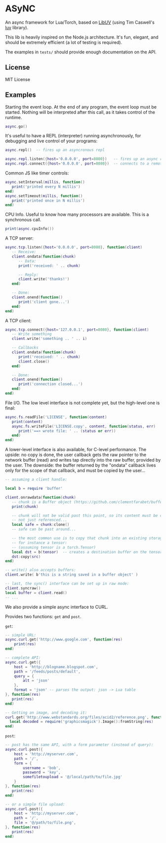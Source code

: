 ASyNC
=====

An async framework for Lua/Torch, based on [LibUV](https://github.com/joyent/libuv)
(using Tim Caswell's [luv](https://github.com/creationix/luv) library).

This lib is heavily inspired on the Node.js architecture. It's fun, elegant, and
should be extremely efficient (a lot of testing is required).

The examples in `tests/` should provide enough documentation on the API.

License
-------

MIT License

Examples
--------

Starting the event loop. At the end of any program, the event loop must be started.
Nothing will be interpreted after this call, as it takes control of the runtime.

```lua
async.go()
```

It's useful to have a REPL (interpreter) running asynchronously, for debugging and
live control of your programs:

```lua
async.repl()  -- fires up an asyncronous repl
```

```lua
async.repl.listen({host='0.0.0.0', port=8080})   -- fires up an async repl through a TCP server
async.repl.connect({host='0.0.0.0', port=8080})  -- connects to a remote repl through a TCP client
```

Common JS like timer controls:
```lua
async.setInterval(millis, function()
   print('printed every N millis')
end)
async.setTimeout(millis, function()
   print('printed once in N millis')
end)
```

CPU Info. Useful to know how many processors are available.
This is a synchronous call.

```lua
print(async.cpuInfo())
```

A TCP server:

```lua
async.tcp.listen({host='0.0.0.0', port=8080}, function(client)
   -- Receive:
   client.ondata(function(chunk)
      -- Data:
      print('received: ' .. chunk)

      -- Reply:
      client.write('thanks!')
   end)

   -- Done:
   client.onend(function()
      print('client gone...')
   end)
end)
```

A TCP client:

```lua
async.tcp.connect({host='127.0.0.1', port=8080}, function(client)
   -- Write something
   client.write('something .. ' .. i)

   -- Callbacks
   client.ondata(function(chunk)
      print('received: ' .. chunk)
      client.close()
   end)

   -- Done:
   client.onend(function()
      print('connection closed...')
   end)
end)
```

File I/O. The low level interface is not complete yet, but the high-level one
is final:

```lua
async.fs.readFile('LICENSE', function(content)
   print(content)
   async.fs.writeFile('LICENSE.copy', content, function(status, err)
      print('==> wrote file: ' .. (status or err))
   end)
end)
```

A lower-level interface is also available, for C-level performance. The upside:
no copy is done, the user callback gets the raw pointer to the network buffer (read)
and writes tap directly into the raw buffer, provided by the user. The downside:
the buffer returned by the "ondata" callback lives only for the scope of that callback,
and must be copied by the user...

```lua
-- assuming a client handle:

local b = require 'buffer'

client.onrawdata(function(chunk)
   -- chunk is a Buffer object (https://github.com/clementfarabet/buffer)
   print(chunk)

   -- chunk will not be valid past this point, so its content must be copied,
   -- not just referenced...
   local safe = chunk:clone()
   -- safe can be past around...

   -- the most common use is to copy that chunk into an existing storage,
   -- for instance a tensor:
   -- (assuming tensor is a torch.Tensor)
   local dst = b(tensor)  -- creates a destination buffer on the tensor (a view, no copy)
   dst:copy(src)
end)

-- write() also accepts buffers:
client.write( b'this is a string saved in a buffer object' )

-- last, the sync() interface can be set up in raw mode:
client.syncraw()
local buffer = client.read()
-- ...
```

We also provide a simple async interface to CURL.

Provides two functions: `get` and `post`.

`get`:

```lua
-- simple URL:
async.curl.get('http://www.google.com', function(res)
    print(res)
end)

-- complete API:
async.curl.get({
    host = 'http://blogname.blogspot.com',
    path = '/feeds/posts/default',
    query = {
        alt = 'json'
    },
    format = 'json' -- parses the output: json -> Lua table
}, function(res)
   print(res)
end)

-- Getting an image, and decoding it:
curl.get('http://www.webstandards.org/files/acid2/reference.png', function(res)
  local decoded = require('graphicsmagick').Image():fromString(res)
end)
```

`post`:

```lua
-- post has the same API, with a form parameter (instead of query):
async.curl.post({
    host = 'http://myserver.com',
    path = '/',
    form = {
        username = 'bob',
        password = 'key',
        somefiletoupload = '@/local/path/to/file.jpg'
    }
}, function(res)
   print(res)
end)

-- or a simple file upload:
async.curl.post({
    host = 'http://myserver.com',
    path = '/',
    file = '@/path/to/file.png',
}, function(res)
   print(res)
end)
```

